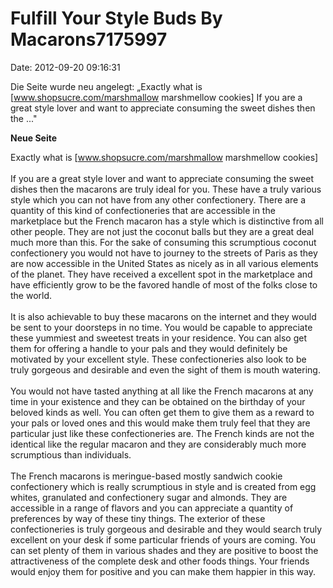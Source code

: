 Fulfill Your Style Buds By Macarons7175997
==========================================

Date: 2012-09-20 09:16:31

Die Seite wurde neu angelegt: „Exactly what is
\[www.shopsucre.com/marshmallow marshmellow cookies\] If you are a great
style lover and want to appreciate consuming the sweet dishes then the
..."

**Neue Seite**

<div>

Exactly what is \[www.shopsucre.com/marshmallow marshmellow cookies\]\
\
If you are a great style lover and want to appreciate consuming the
sweet dishes then the macarons are truly ideal for you. These have a
truly various style which you can not have from any other confectionery.
There are a quantity of this kind of confectioneries that are accessible
in the marketplace but the French macaron has a style which is
distinctive from all other people. They are not just the coconut balls
but they are a great deal much more than this. For the sake of consuming
this scrumptious coconut confectionery you would not have to journey to
the streets of Paris as they are now accessible in the United States as
nicely as in all various elements of the planet. They have received a
excellent spot in the marketplace and have efficiently grow to be the
favored handle of most of the folks close to the world.\
\
It is also achievable to buy these macarons on the internet and they
would be sent to your doorsteps in no time. You would be capable to
appreciate these yummiest and sweetest treats in your residence. You can
also get them for offering a handle to your pals and they would
definitely be motivated by your excellent style. These confectioneries
also look to be truly gorgeous and desirable and even the sight of them
is mouth watering.\
\
You would not have tasted anything at all like the French macarons at
any time in your existence and they can be obtained on the birthday of
your beloved kinds as well. You can often get them to give them as a
reward to your pals or loved ones and this would make them truly feel
that they are particular just like these confectioneries are. The French
kinds are not the identical like the regular macaron and they are
considerably much more scrumptious than individuals.\
\
The French macarons is meringue-based mostly sandwich cookie
confectionery which is really scrumptious in style and is created from
egg whites, granulated and confectionery sugar and almonds. They are
accessible in a range of flavors and you can appreciate a quantity of
preferences by way of these tiny things. The exterior of these
confectioneries is truly gorgeous and desirable and they would search
truly excellent on your desk if some particular friends of yours are
coming. You can set plenty of them in various shades and they are
positive to boost the attractiveness of the complete desk and other
foods things. Your friends would enjoy them for positive and you can
make them happier in this way.

</div>
